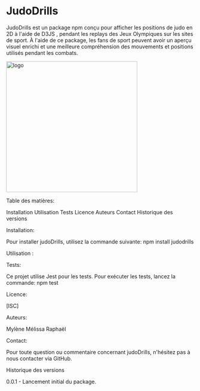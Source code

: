 # JudoDrills 


JudoDrills est un package npm conçu pour afficher les positions de judo en 2D à l'aide de D3JS , pendant les replays des Jeux Olympiques sur les sites de sport. À l'aide de ce package, les fans de sport peuvent avoir un aperçu visuel enrichi et une meilleure compréhension des mouvements et positions utilisés pendant les combats.

<img width="351" alt="logo" src="https://github.com/AIphaKuma/JudoDrills/assets/117074766/4419a470-9ebd-4ab9-b380-316a25ffbd5c"> 


Table des matières:

Installation
Utilisation
Tests
Licence
Auteurs
Contact
Historique des versions 


Installation: 

Pour installer judoDrills, utilisez la commande suivante:
npm install judodrills

Utilisation : 





Tests: 

Ce projet utilise Jest pour les tests. Pour exécuter les tests, lancez la commande:
npm test 



Licence:

[ISC]



Auteurs:

Mylène
Mélissa
Raphaël 



Contact:

Pour toute question ou commentaire concernant judoDrills, n'hésitez pas à nous contacter via GitHub.



Historique des versions

0.0.1 - Lancement initial du package.


